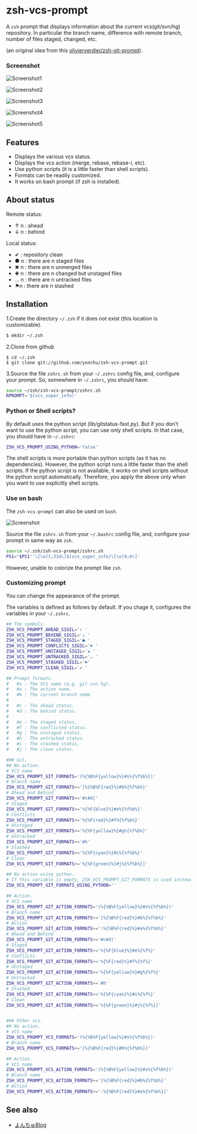 zsh-vcs-prompt
======================

A ``zsh`` prompt that displays information about the current vcs(git/svn/hg) repository.
In particular the branch name, difference with remote branch, number of files staged, changed, etc.

(an original idea from this [olivierverdier/zsh-git-prompt](https://github.com/olivierverdier/zsh-git-prompt)).

### Screenshot

![Screenshot1](https://raw.github.com/yonchu/zsh-vcs-prompt/master/img/sample01.png)

![Screenshot2](https://raw.github.com/yonchu/zsh-vcs-prompt/master/img/sample02.png)

![Screenshot3](https://raw.github.com/yonchu/zsh-vcs-prompt/master/img/sample03.png)

![Screenshot4](https://raw.github.com/yonchu/zsh-vcs-prompt/master/img/sample04.png)

![Screenshot5](https://raw.github.com/yonchu/zsh-vcs-prompt/master/img/sample05.png)


## Features

 - Displays the various vcs status.
 - Displays the vcs action (merge, rebase, rebase-i, etc).
 - Use python scripts (it is a little faster than shell scripts).
 - Formats can be readily customized.
 - It works on bash prompt (if zsh is installed).

## About status

Remote status:

- ↑ n : ahead
- ↓ n : behind

Local status:

- ✔  :  repository clean
- ● n : there are n staged files
- ✖ n : there are n unmerged files
- ✚ n : there are n changed but unstaged files
- … n : there are n untracked files
- ⚑n  : there are n stashed

Installation
---------------

1.Create the directory ``~/.zsh`` if it does not exist (this location is customizable).

```bash
$ mkdir ~/.zsh
```

2.Clone from github

```console
$ cd ~/.zsh
$ git clone git://github.com/yonchu/zsh-vcs-prompt.git
```

3.Source the file ``zshrc.sh`` from your ``~/.zshrc`` config file, and, configure your prompt. So, somewhere in ``~/.zshrc``, you should have:

```bash
source ~/zsh/zsh-vcs-prompt/zshrc.sh
RPROMPT='$(vcs_super_info)'
```

### Python or Shell scripts?

By default uses the python script (lib/gitstatus-fast.py). But if you don't want to use the python script, you can use only shell scripts.
In that case, you should have in ```~/.zshrc```:

```bash
ZSH_VCS_PROMPT_USING_PYTHON='false'
```

The shell scripts is more portable than python scripts (as it has no dependencies).
However, the python script runs a little faster than the shell scripts.
If the python script is not available, it works on shell scripts without the python script automatically.
Therefore, you apply the above only when you want to use explicitly shell scripts.

### Use on bash

The ``zsh-vcs-prompt`` can also be used on ``bash``.

![Screenshot](https://raw.github.com/yonchu/zsh-vcs-prompt/master/img/sample01_bash.png)

Source the file ``zshrc.sh`` from your ``~/.bashrc`` config file, and, configure your prompt in same way as ``zsh``.

```bash
source ~/.zsh/zsh-vcs-prompt/zshrc.sh
PS1="$PS1"'\[\e[1;31m\]$(vcs_super_info)\[\e[0;m\]'
```
However, unable to colorize the prompt like ``zsh``.

### Customizing prompt

You can change the appearance of the prompt.

The variables is defined as follows by default.
If you chage it, configures the variables in your ``~/.zshrc``.

```bash
## The symbols.
ZSH_VCS_PROMPT_AHEAD_SIGIL='↑ '
ZSH_VCS_PROMPT_BEHIND_SIGIL='↓ '
ZSH_VCS_PROMPT_STAGED_SIGIL='● '
ZSH_VCS_PROMPT_CONFLICTS_SIGIL='✖ '
ZSH_VCS_PROMPT_UNSTAGED_SIGIL='✚ '
ZSH_VCS_PROMPT_UNTRACKED_SIGIL='… '
ZSH_VCS_PROMPT_STASHED_SIGIL='⚑'
ZSH_VCS_PROMPT_CLEAN_SIGIL='✔ '
```

```bash
## Prompt formats.
#   #s : The VCS name (e.g. git svn hg).
#   #a : The action name.
#   #b : The current branch name.
#
#   #c : The ahead status.
#   #d : The behind status.
#
#   #e : The staged status.
#   #f : The conflicted status.
#   #g : The unstaged status.
#   #h : The untracked status.
#   #i : The stashed status.
#   #j : The clean status.

### Git.
## No action.
# VCS name
ZSH_VCS_PROMPT_GIT_FORMATS='(%{%B%F{yellow}%}#s%{%f%b%})'
# Branch name
ZSH_VCS_PROMPT_GIT_FORMATS+='[%{%B%F{red}%}#b%{%f%b%}'
# Ahead and Behind
ZSH_VCS_PROMPT_GIT_FORMATS+='#c#d|'
# Staged
ZSH_VCS_PROMPT_GIT_FORMATS+='%{%F{blue}%}#e%{%f%b%}'
# Conflicts
ZSH_VCS_PROMPT_GIT_FORMATS+='%{%F{red}%}#f%{%f%b%}'
# Unstaged
ZSH_VCS_PROMPT_GIT_FORMATS+='%{%F{yellow}%}#g%{%f%b%}'
# Untracked
ZSH_VCS_PROMPT_GIT_FORMATS+='#h'
# Stashed
ZSH_VCS_PROMPT_GIT_FORMATS+='%{%F{cyan}%}#i%{%f%b%}'
# Clean
ZSH_VCS_PROMPT_GIT_FORMATS+='%{%F{green}%}#j%{%f%b%}]'

## No action using python.
# If this variable is empty, ZSH_VCS_PROMPT_GIT_FORMATS is used instead of it.
ZSH_VCS_PROMPT_GIT_FORMATS_USING_PYTHON=''

## Action.
# VCS name
ZSH_VCS_PROMPT_GIT_ACTION_FORMATS='(%{%B%F{yellow}%}#s%{%f%b%})'
# Branch name
ZSH_VCS_PROMPT_GIT_ACTION_FORMATS+='[%{%B%F{red}%}#b%{%f%b%}'
# Action
ZSH_VCS_PROMPT_GIT_ACTION_FORMATS+=':%{%B%F{red}%}#a%{%f%b%}'
# Ahead and Behind
ZSH_VCS_PROMPT_GIT_ACTION_FORMATS+='#c#d|'
# Staged
ZSH_VCS_PROMPT_GIT_ACTION_FORMATS+='%{%F{blue}%}#e%{%f%}'
# Conflicts
ZSH_VCS_PROMPT_GIT_ACTION_FORMATS+='%{%F{red}%}#f%{%f%}'
# Unstaged
ZSH_VCS_PROMPT_GIT_ACTION_FORMATS+='%{%F{yellow}%}#g%{%f%}'
# Untracked
ZSH_VCS_PROMPT_GIT_ACTION_FORMATS+='#h'
# Stashed
ZSH_VCS_PROMPT_GIT_ACTION_FORMATS+='%{%F{cyan}%}#i%{%f%}'
# Clean
ZSH_VCS_PROMPT_GIT_ACTION_FORMATS+='%{%F{green}%}#j%{%f%}]'


### Other vcs.
## No action.
# VCS name
ZSH_VCS_PROMPT_VCS_FORMATS='(%{%B%F{yellow}%}#s%{%f%b%})'
# Branch name
ZSH_VCS_PROMPT_VCS_FORMATS+='[%{%B%F{red}%}#b%{%f%b%}]'

## Action.
# VCS name
ZSH_VCS_PROMPT_VCS_ACTION_FORMATS='(%{%B%F{yellow}%}#s%{%f%b%})'
# Branch name
ZSH_VCS_PROMPT_VCS_ACTION_FORMATS+='[%{%B%F{red}%}#b%{%f%b%}'
# Action
ZSH_VCS_PROMPT_VCS_ACTION_FORMATS+=':%{%B%F{red}%}#a%{%f%b%}]'
```

See also
---------------

* [よんちゅBlog](http://yonchu.hatenablog.com/)
